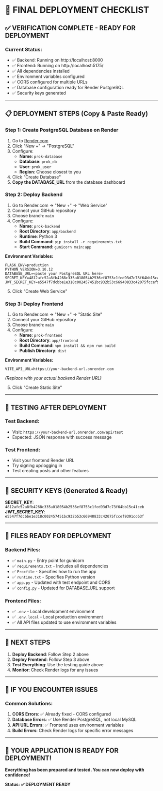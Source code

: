 # 🚀 FINAL DEPLOYMENT CHECKLIST

## ✅ **VERIFICATION COMPLETE - READY FOR DEPLOYMENT**

### **Current Status:**
- ✅ Backend: Running on http://localhost:8000
- ✅ Frontend: Running on http://localhost:5175/
- ✅ All dependencies installed
- ✅ Environment variables configured
- ✅ CORS configured for multiple URLs
- ✅ Database configuration ready for Render PostgreSQL
- ✅ Security keys generated

---

## 📋 **DEPLOYMENT STEPS (Copy & Paste Ready)**

### **Step 1: Create PostgreSQL Database on Render**
1. Go to [Render.com](https://render.com)
2. Click "New +" → "PostgreSQL"
3. Configure:
   - **Name**: `prok-database`
   - **Database**: `prok_db`
   - **User**: `prok_user`
   - **Region**: Choose closest to you
4. Click "Create Database"
5. **Copy the DATABASE_URL** from the database dashboard

### **Step 2: Deploy Backend**
1. Go to Render.com → "New +" → "Web Service"
2. Connect your GitHub repository
3. Choose branch: `main`
4. Configure:
   - **Name**: `prok-backend`
   - **Root Directory**: `app/backend`
   - **Runtime**: Python 3
   - **Build Command**: `pip install -r requirements.txt`
   - **Start Command**: `gunicorn main:app`

**Environment Variables:**
```
FLASK_ENV=production
PYTHON_VERSION=3.10.12
DATABASE_URL=<paste your PostgreSQL URL here>
SECRET_KEY=4812afc52a8fb4268c335a018054b2536ef8753c1fed93d7c73f64bb15c41ceb
JWT_SECRET_KEY=e5547f7dcbbe1e318c002457451bc932b53c66940833c42075fccef9391cc63f
```

5. Click "Create Web Service"

### **Step 3: Deploy Frontend**
1. Go to Render.com → "New +" → "Static Site"
2. Connect your GitHub repository
3. Choose branch: `main`
4. Configure:
   - **Name**: `prok-frontend`
   - **Root Directory**: `app/frontend`
   - **Build Command**: `npm install && npm run build`
   - **Publish Directory**: `dist`

**Environment Variables:**
```
VITE_API_URL=https://your-backend-url.onrender.com
```
*(Replace with your actual backend Render URL)*

5. Click "Create Static Site"

---

## 🧪 **TESTING AFTER DEPLOYMENT**

### **Test Backend:**
- Visit: `https://your-backend-url.onrender.com/api/test`
- Expected: JSON response with success message

### **Test Frontend:**
- Visit your frontend Render URL
- Try signing up/logging in
- Test creating posts and other features

---

## 🔑 **SECURITY KEYS (Generated & Ready)**

**SECRET_KEY**: `4812afc52a8fb4268c335a018054b2536ef8753c1fed93d7c73f64bb15c41ceb`
**JWT_SECRET_KEY**: `e5547f7dcbbe1e318c002457451bc932b53c66940833c42075fccef9391cc63f`

---

## 📁 **FILES READY FOR DEPLOYMENT**

### Backend Files:
- ✅ `main.py` - Entry point for gunicorn
- ✅ `requirements.txt` - Includes all dependencies
- ✅ `Procfile` - Specifies how to run the app
- ✅ `runtime.txt` - Specifies Python version
- ✅ `app.py` - Updated with test endpoint and CORS
- ✅ `config.py` - Updated for DATABASE_URL support

### Frontend Files:
- ✅ `.env` - Local development environment
- ✅ `.env.local` - Local production environment
- ✅ All API files updated to use environment variables

---

## 🎯 **NEXT STEPS**

1. **Deploy Backend**: Follow Step 2 above
2. **Deploy Frontend**: Follow Step 3 above
3. **Test Everything**: Use the testing guide above
4. **Monitor**: Check Render logs for any issues

---

## 🚨 **IF YOU ENCOUNTER ISSUES**

### Common Solutions:
1. **CORS Errors**: ✅ Already fixed - CORS configured
2. **Database Errors**: ✅ Use Render PostgreSQL, not local MySQL
3. **API URL Errors**: ✅ Frontend uses environment variables
4. **Build Errors**: Check Render logs for specific error messages

---

## 🎉 **YOUR APPLICATION IS READY FOR DEPLOYMENT!**

**Everything has been prepared and tested. You can now deploy with confidence!**

**Status: ✅ DEPLOYMENT READY** 